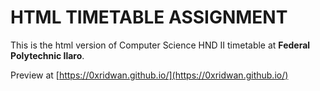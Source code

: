 # HTML TIMETABLE ASSIGNMENT

This is the html version of Computer Science HND II timetable at **Federal Polytechnic Ilaro**.

Preview at [https://0xridwan.github.io/](https://0xridwan.github.io/)
